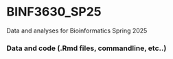 # BINF3630_SP25
Data and analyses for Bioinformatics Spring 2025

### Data and code (.Rmd files, commandline, etc..)


